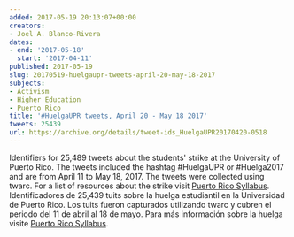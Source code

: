 ```yaml
---
added: 2017-05-19 20:13:07+00:00
creators:
- Joel A. Blanco-Rivera
dates:
- end: '2017-05-18'
  start: '2017-04-11'
published: 2017-05-19
slug: 20170519-huelgaupr-tweets-april-20-may-18-2017
subjects:
- Activism
- Higher Education
- Puerto Rico
title: '#HuelgaUPR tweets, April 20 - May 18 2017'
tweets: 25439
url: https://archive.org/details/tweet-ids_HuelgaUPR20170420-0518
---
```


Identifiers for 25,489 tweets about the students' strike at the University of Puerto Rico.  The tweets included the hashtag #HuelgaUPR or #Huelga2017 and are from April 11 to May 18, 2017. The tweets were collected using twarc. For a list of resources about the strike visit <a href="http://puertoricosyllabus.wordpress.com/resistance-and-new-imaginaries/la-upr-no-se-vende-se-defiende-the-battle-for-the-university-of-puerto-rico/"> Puerto Rico Syllabus</a>.
Identificadores de 25,439 tuits sobre la huelga estudiantil en la Universidad de Puerto Rico.  Los tuits fueron capturados utilizando twarc y cubren el periodo del 11 de abril al 18 de mayo. Para más información sobre la huelga visite <a href="http://puertoricosyllabus.wordpress.com/resistance-and-new-imaginaries/la-upr-no-se-vende-se-defiende-the-battle-for-the-university-of-puerto-rico/"> Puerto Rico Syllabus</a>.
